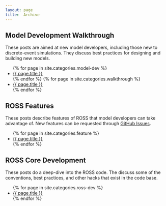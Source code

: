 ```yaml
---
layout: page
title:  Archive
---
```


## Model Development Walkthrough

These posts are aimed at new model developers, including those new to discrete-event simulations.
They discuss best practices for designing and building new models.

<ul>
{% for page in site.categories.model-dev %}
  <li><a href="{{ page.url | prepend: site.baseurl }}">{{ page.title }}</a></li>
{% endfor %}
{% for page in site.categories.walkthrough %}
  <li><a href="{{ page.url | prepend: site.baseurl }}">{{ page.title }}</a></li>
{% endfor %}
</ul>

## ROSS Features

These posts describe features of ROSS that model developers can take advantage of.
New features can be requested through [GitHub Issues](http://github.com/carothersc/ROSS/issues).

<ul>
{% for page in site.categories.feature %}
  <li><a href="{{ page.url | prepend: site.baseurl }}">{{ page.title }}</a></li>
{% endfor %}
</ul>

## ROSS Core Development

These posts do a deep-dive into the ROSS code.
The discuss some of the conventions, best practices, and other hacks that exist in the code base.

<ul>
{% for page in site.categories.ross-dev %}
  <li><a href="{{ page.url | prepend: site.baseurl }}">{{ page.title }}</a></li>
{% endfor %}
</ul>
